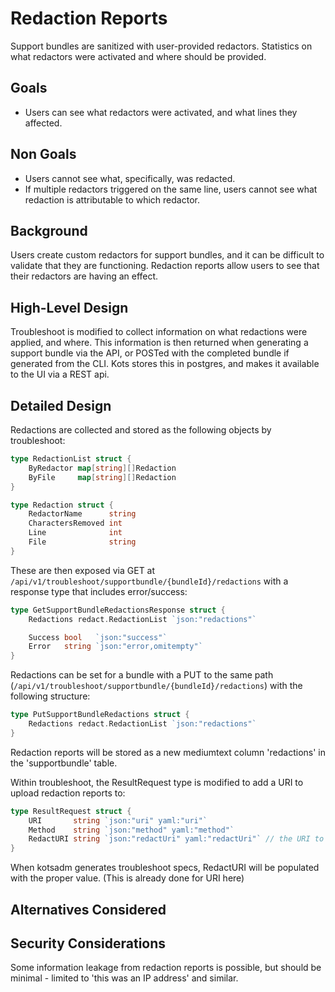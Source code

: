 # Redaction Reports

Support bundles are sanitized with user-provided redactors.
Statistics on what redactors were activated and where should be provided.

## Goals

- Users can see what redactors were activated, and what lines they affected.

## Non Goals

- Users cannot see what, specifically, was redacted.
- If multiple redactors triggered on the same line, users cannot see what redaction is attributable to which redactor.

## Background

Users create custom redactors for support bundles, and it can be difficult to validate that they are functioning.
Redaction reports allow users to see that their redactors are having an effect.

## High-Level Design

Troubleshoot is modified to collect information on what redactions were applied, and where.
This information is then returned when generating a support bundle via the API, or POSTed with the completed bundle if generated from the CLI.
Kots stores this in postgres, and makes it available to the UI via a REST api.

## Detailed Design

Redactions are collected and stored as the following objects by troubleshoot:
```go
type RedactionList struct {
	ByRedactor map[string][]Redaction
	ByFile     map[string][]Redaction
}

type Redaction struct {
	RedactorName      string
	CharactersRemoved int
	Line              int
	File              string
}
```

These are then exposed via GET at `/api/v1/troubleshoot/supportbundle/{bundleId}/redactions` with a response type that includes error/success:

```go
type GetSupportBundleRedactionsResponse struct {
	Redactions redact.RedactionList `json:"redactions"`

	Success bool   `json:"success"`
	Error   string `json:"error,omitempty"`
}
```

Redactions can be set for a bundle with a PUT to the same path (`/api/v1/troubleshoot/supportbundle/{bundleId}/redactions`) with the following structure:
```go
type PutSupportBundleRedactions struct {
	Redactions redact.RedactionList `json:"redactions"`
}
```

Redaction reports will be stored as a new mediumtext column 'redactions' in the 'supportbundle' table.

Within troubleshoot, the ResultRequest type is modified to add a URI to upload redaction reports to:
```go
type ResultRequest struct {
	URI       string `json:"uri" yaml:"uri"`
	Method    string `json:"method" yaml:"method"`
	RedactURI string `json:"redactUri" yaml:"redactUri"` // the URI to POST redaction reports to
}
```

When kotsadm generates troubleshoot specs, RedactURI will be populated with the proper value. (This is already done for URI here)

## Alternatives Considered

## Security Considerations

Some information leakage from redaction reports is possible, but should be minimal - limited to 'this was an IP address' and similar.
